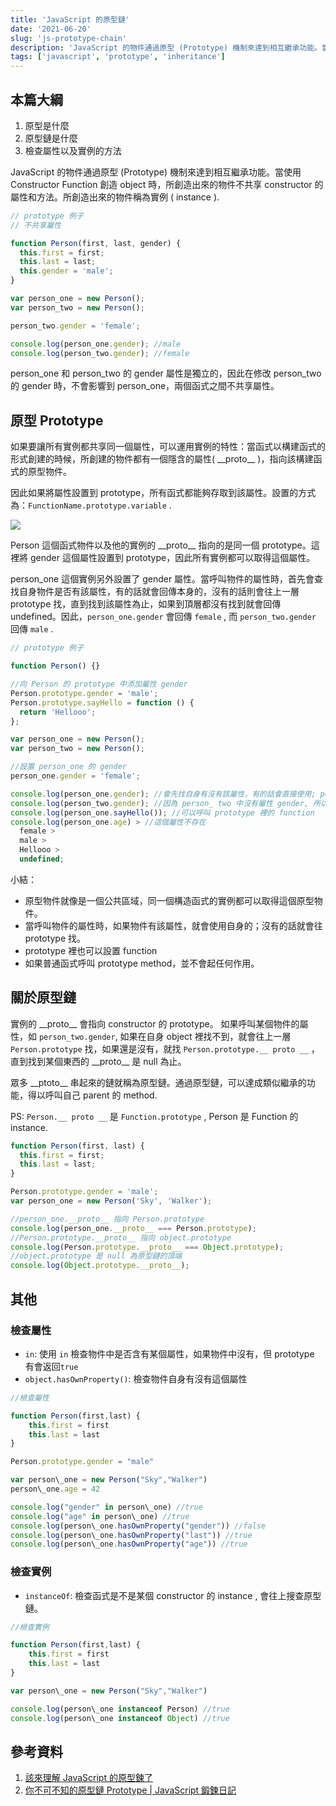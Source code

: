 ```yaml
---
title: 'JavaScript 的原型鏈'
date: '2021-06-20'
slug: 'js-prototype-chain'
description: 'JavaScript 的物件通過原型 (Prototype) 機制來達到相互繼承功能。當使用 Constructor Function 創造 object 時，所創造出來的物件不共享 constructor 的屬性和方法。'
tags: ['javascript', 'prototype', 'inheritance']
---
```


## 本篇大綱

1.  原型是什麼
2.  原型鏈是什麼
3.  檢查屬性以及實例的方法

JavaScript 的物件通過原型 (Prototype) 機制來達到相互繼承功能。當使用 Constructor Function 創造 object 時，所創造出來的物件不共享 constructor 的屬性和方法。所創造出來的物件稱為實例 ( instance ).

```js
// prototype 例子
// 不共享屬性

function Person(first, last, gender) {
  this.first = first;
  this.last = last;
  this.gender = 'male';
}

var person_one = new Person();
var person_two = new Person();

person_two.gender = 'female';

console.log(person_one.gender); //male
console.log(person_two.gender); //female
```

person_one 和 person_two 的 gender 屬性是獨立的，因此在修改 person_two 的 gender 時，不會影響到 person_one，兩個函式之間不共享屬性。

## 原型 Prototype

如果要讓所有實例都共享同一個屬性，可以運用實例的特性：當函式以構建函式的形式創建的時候，所創建的物件都有一個隱含的屬性( \_\_proto\_\_ )，指向該構建函式的原型物件。

因此如果將屬性設置到 prototype，所有函式都能夠存取到該屬性。設置的方式為：`FunctionName.prototype.variable` .

[![](https://i.imgur.com/9RlOSt6.jpg)](https://i.imgur.com/9RlOSt6.jpg)

Person 這個函式物件以及他的實例的 \_\_proto\_\_ 指向的是同一個 prototype。這裡將 gender 這個屬性設置到 prototype，因此所有實例都可以取得這個屬性。

person_one 這個實例另外設置了 gender 屬性。當呼叫物件的屬性時，首先會查找自身物件是否有該屬性，有的話就會回傳本身的，沒有的話則會往上一層 prototype 找，直到找到該屬性為止，如果到頂層都沒有找到就會回傳 undefined。因此，`person_one.gender` 會回傳 `female` , 而 `person_two.gender` 回傳 `male` .

```js
// prototype 例子

function Person() {}

//向 Person 的 prototype 中添加屬性 gender
Person.prototype.gender = 'male';
Person.prototype.sayHello = function () {
  return 'Hellooo';
};

var person_one = new Person();
var person_two = new Person();

//設置 person_one 的 gender
person_one.gender = 'female';

console.log(person_one.gender); //會先找自身有沒有該屬性，有的話會直接使用; person_中有 gender 屬性，所以會使用自身的 gender
console.log(person_two.gender); //因為 person_ two 中沒有屬性 gender, 所以會去原型物件中找
console.log(person_one.sayHello()); //可以呼叫 prototype 裡的 function
console.log(person_one.age) > //這個屬性不存在
  female >
  male >
  Hellooo >
  undefined;
```

小結：

- 原型物件就像是一個公共區域，同一個構造函式的實例都可以取得這個原型物件。
- 當呼叫物件的屬性時，如果物件有該屬性，就會使用自身的；沒有的話就會往 prototype 找。
- prototype 裡也可以設置 function
- 如果普通函式呼叫 prototype method，並不會起任何作用。

## 關於原型鏈

實例的 \_\_proto\_\_ 會指向 constructor 的 prototype。 如果呼叫某個物件的屬性，如 `person_two.gender`, 如果在自身 object 裡找不到，就會往上一層 `Person.prototype` 找，如果還是沒有，就找 `Person.prototype.__ proto __` ，直到找到某個東西的 \_\_proto\_\_ 是 null 為止。

眾多 \_\_ptoto\_\_ 串起來的鏈就稱為原型鏈。通過原型鏈，可以達成類似繼承的功能，得以呼叫自己 parent 的 method.

PS: `Person.__ proto __` 是 `Function.prototype` , Person 是 Function 的 instance.

```js
function Person(first, last) {
  this.first = first;
  this.last = last;
}

Person.prototype.gender = 'male';
var person_one = new Person('Sky', 'Walker');

//person_one.__proto__ 指向 Person.prototype
console.log(person_one.__proto__ === Person.prototype);
//Person.prototype.__proto__ 指向 object.prototype
console.log(Person.prototype.__proto__ === Object.prototype);
//object.prototype 是 null 為原型鏈的頂端
console.log(Object.prototype.__proto__);
```

## 其他

### 檢查屬性

- `in`: 使用 `in` 檢查物件中是否含有某個屬性，如果物件中沒有，但 prototype 有會返回`true`
- `object.hasOwnProperty()`: 檢查物件自身有沒有這個屬性

```js
//檢查屬性

function Person(first,last) {
    this.first = first
    this.last = last
}

Person.prototype.gender = "male"

var person\_one = new Person("Sky","Walker")
person\_one.age = 42

console.log("gender" in person\_one) //true
console.log("age" in person\_one) //true
console.log(person\_one.hasOwnProperty("gender")) //false
console.log(person\_one.hasOwnProperty("last")) //true
console.log(person\_one.hasOwnProperty("age")) //true
```

### 檢查實例

- `instanceOf`: 檢查函式是不是某個 constructor 的 instance , 會往上搜查原型鏈。

```js
//檢查實例

function Person(first,last) {
    this.first = first
    this.last = last
}

var person\_one = new Person("Sky","Walker")

console.log(person\_one instanceof Person) //true
console.log(person\_one instanceof Object) //true
```

## 參考資料

1. [該來理解 JavaScript 的原型鍊了](<%5Bhttps://%5D(https://github.com/aszx87410/blog/issues/18)>)
2. [你不可不知的原型鏈 Prototype | JavaScript 鍛鍊日記](<%5Bhttps://%5D(https://medium.com/%E7%8B%97%E5%A5%B4%E5%B7%A5%E7%A8%8B%E5%B8%AB/%E4%BD%A0%E4%B8%8D%E5%8F%AF%E4%B8%8D%E7%9F%A5%E7%9A%84%E5%8E%9F%E5%9E%8B%E9%8F%88-prototype-b2473b301a11)>)
